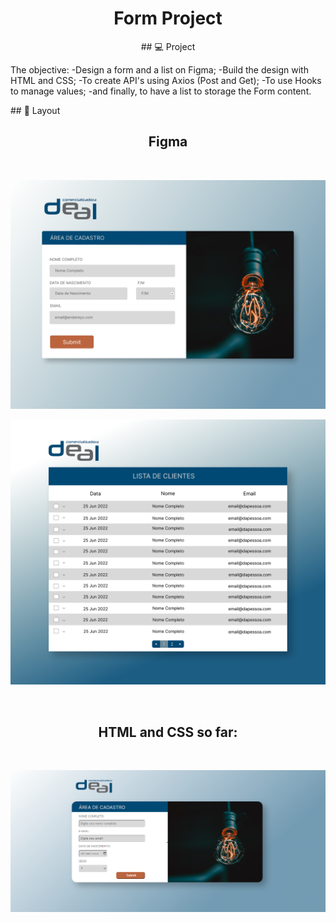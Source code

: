 
<h1 align="center"> Form Project </h1>

<p align="center">
## 💻 Project

The objective:
-Design a form and a list on Figma;
-Build the design with HTML and CSS;
-To create API's using Axios (Post and Get);
-To use Hooks to manage values;
-and finally, to have a list to storage the Form content.

</p>
<p align="center>
## 🚀 Technologies

It was developed with the technologies bellow:

- Figma
- HTML 
- CSS

Next steps:
- Javascript
- React
- Json
- Axios
- Node.js
- API's
</p>
<p align="center>
## 🔖 Layout
</p>

<h2 align="center">Figma</h2><br> 
<p align="center"><img alt="Form" src="https://github.com/viviandemitry/form/blob/2de4a121d8fc75b53c2c8ba815bcd1df01d0546e/Desktop%20-%205.png"> </p>
<p align="center"><img alt="List" src="https://github.com/viviandemitry/form/blob/2de4a121d8fc75b53c2c8ba815bcd1df01d0546e/Desktop%20-%204.png"> </p>

<br>

<h2 align="center">HTML and CSS so far:</h2>
<br>
<p align="center">
  <img alt="form project" src="https://github.com/viviandemitry/form/blob/0e7aaff66319823117b5433f61c784cd998b1cc1/final.PNG">
</p>

<br>
